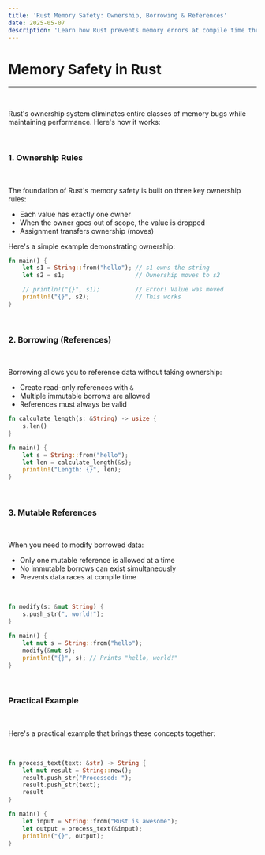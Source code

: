 ```yaml
---
title: 'Rust Memory Safety: Ownership, Borrowing & References'
date: 2025-05-07
description: 'Learn how Rust prevents memory errors at compile time through its unique ownership system'
---
```


# **Memory Safety in Rust**
---

&nbsp;

Rust's ownership system eliminates entire classes of memory bugs while maintaining performance. Here's how it works:

&nbsp;

### **1. Ownership Rules**
&nbsp;

The foundation of Rust's memory safety is built on three key ownership rules:

- Each value has exactly one owner
- When the owner goes out of scope, the value is dropped
- Assignment transfers ownership (moves)

Here's a simple example demonstrating ownership:

```rust
fn main() {
    let s1 = String::from("hello"); // s1 owns the string
    let s2 = s1;                    // Ownership moves to s2

    // println!("{}", s1);          // Error! Value was moved
    println!("{}", s2);             // This works
}
```

&nbsp;

### **2. Borrowing (References)**

&nbsp;

Borrowing allows you to reference data without taking ownership:

- Create read-only references with `&`
- Multiple immutable borrows are allowed
- References must always be valid

```rust
fn calculate_length(s: &String) -> usize {
    s.len()
}

fn main() {
    let s = String::from("hello");
    let len = calculate_length(&s);
    println!("Length: {}", len);
}
```

&nbsp;

### **3. Mutable References**

&nbsp;

When you need to modify borrowed data:

- Only one mutable reference is allowed at a time
- No immutable borrows can exist simultaneously
- Prevents data races at compile time

&nbsp;

```rust
fn modify(s: &mut String) {
    s.push_str(", world!");
}

fn main() {
    let mut s = String::from("hello");
    modify(&mut s);
    println!("{}", s); // Prints "hello, world!"
}
```

&nbsp;

### **Practical Example**

&nbsp;

Here's a practical example that brings these concepts together:

&nbsp;

```rust
fn process_text(text: &str) -> String {
    let mut result = String::new();
    result.push_str("Processed: ");
    result.push_str(text);
    result
}

fn main() {
    let input = String::from("Rust is awesome");
    let output = process_text(&input);
    println!("{}", output);
}
```
